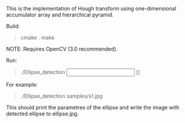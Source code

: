 This is the implementation of Hough transform using one-dimensional accumulator array and hierarchical pyramid.

Build:
> cmake .
> make

NOTE: Requires OpenCV (3.0 recommended).

Run:

> ./Ellipse_detection <input file> [<output file>]

For example:

> ./Ellipse_detection samples/s1.jpg

This should print the parametres of the ellipse and write the image with detected ellipse to ellipse.jpg.
